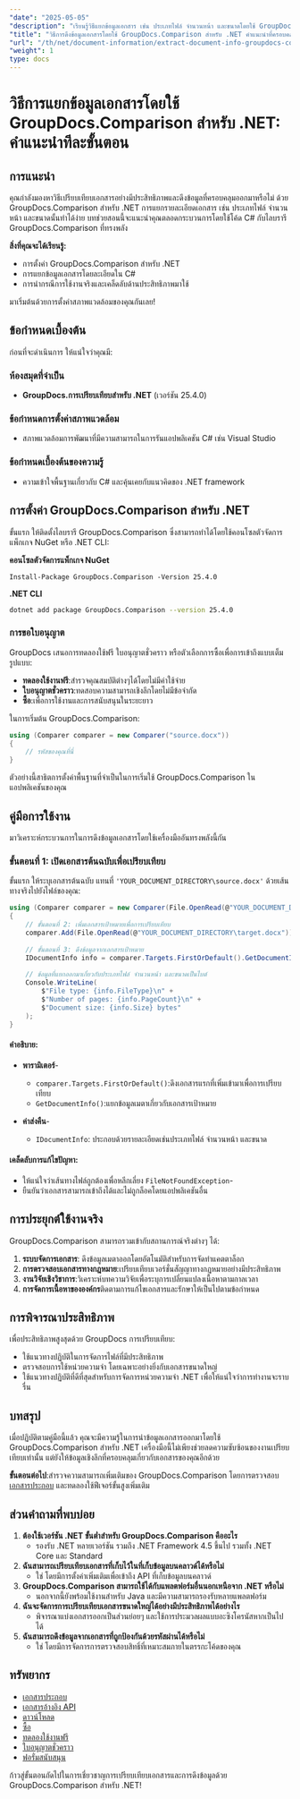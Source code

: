 ```yaml
---
"date": "2025-05-05"
"description": "เรียนรู้วิธีแยกข้อมูลเอกสาร เช่น ประเภทไฟล์ จำนวนหน้า และขนาดโดยใช้ GroupDocs.Comparison สำหรับ .NET ด้วยบทช่วยสอน C# โดยละเอียดนี้"
"title": "วิธีการดึงข้อมูลเอกสารโดยใช้ GroupDocs.Comparison สำหรับ .NET คำแนะนำที่ครอบคลุม"
"url": "/th/net/document-information/extract-document-info-groupdocs-comparison-net/"
"weight": 1
type: docs
---
```

# วิธีการแยกข้อมูลเอกสารโดยใช้ GroupDocs.Comparison สำหรับ .NET: คำแนะนำทีละขั้นตอน

## การแนะนำ

คุณกำลังมองหาวิธีเปรียบเทียบเอกสารอย่างมีประสิทธิภาพและดึงข้อมูลที่ครอบคลุมออกมาหรือไม่ ด้วย GroupDocs.Comparison สำหรับ .NET การแยกรายละเอียดเอกสาร เช่น ประเภทไฟล์ จำนวนหน้า และขนาดนั้นทำได้ง่าย บทช่วยสอนนี้จะแนะนำคุณตลอดกระบวนการโดยใช้โค้ด C# กับไลบรารี GroupDocs.Comparison ที่ทรงพลัง

**สิ่งที่คุณจะได้เรียนรู้:**
- การตั้งค่า GroupDocs.Comparison สำหรับ .NET
- การแยกข้อมูลเอกสารโดยละเอียดใน C#
- การนำกรณีการใช้งานจริงและเคล็ดลับด้านประสิทธิภาพมาใช้

มาเริ่มต้นด้วยการตั้งค่าสภาพแวดล้อมของคุณกันเลย!

## ข้อกำหนดเบื้องต้น

ก่อนที่จะดำเนินการ ให้แน่ใจว่าคุณมี:

### ห้องสมุดที่จำเป็น
- **GroupDocs.การเปรียบเทียบสำหรับ .NET** (เวอร์ชัน 25.4.0)

### ข้อกำหนดการตั้งค่าสภาพแวดล้อม
- สภาพแวดล้อมการพัฒนาที่มีความสามารถในการรันแอปพลิเคชัน C# เช่น Visual Studio

### ข้อกำหนดเบื้องต้นของความรู้
- ความเข้าใจพื้นฐานเกี่ยวกับ C# และคุ้นเคยกับแนวคิดของ .NET framework

## การตั้งค่า GroupDocs.Comparison สำหรับ .NET

ขั้นแรก ให้ติดตั้งไลบรารี GroupDocs.Comparison ซึ่งสามารถทำได้โดยใช้คอนโซลตัวจัดการแพ็กเกจ NuGet หรือ .NET CLI:

**คอนโซลตัวจัดการแพ็กเกจ NuGet**
```plaintext
Install-Package GroupDocs.Comparison -Version 25.4.0
```

**\.NET CLI**
```bash
dotnet add package GroupDocs.Comparison --version 25.4.0
```

### การขอใบอนุญาต
GroupDocs เสนอการทดลองใช้ฟรี ใบอนุญาตชั่วคราว หรือตัวเลือกการซื้อเพื่อการเข้าถึงแบบเต็มรูปแบบ:
- **ทดลองใช้งานฟรี**:สำรวจคุณสมบัติต่างๆได้โดยไม่มีค่าใช้จ่าย
- **ใบอนุญาตชั่วคราว**:ทดสอบความสามารถเชิงลึกโดยไม่มีข้อจำกัด
- **ซื้อ**:เพื่อการใช้งานและการสนับสนุนในระยะยาว

ในการเริ่มต้น GroupDocs.Comparison:
```csharp
using (Comparer comparer = new Comparer("source.docx"))
{
    // รหัสของคุณที่นี่
}
```
ตัวอย่างนี้สาธิตการตั้งค่าพื้นฐานที่จำเป็นในการเริ่มใช้ GroupDocs.Comparison ในแอปพลิเคชันของคุณ

## คู่มือการใช้งาน

มาวิเคราะห์กระบวนการในการดึงข้อมูลเอกสารโดยใช้เครื่องมืออันทรงพลังนี้กัน

### ขั้นตอนที่ 1: เปิดเอกสารต้นฉบับเพื่อเปรียบเทียบ

ขั้นแรก ให้ระบุเอกสารต้นฉบับ แทนที่ `'YOUR_DOCUMENT_DIRECTORY\source.docx'` ด้วยเส้นทางจริงไปยังไฟล์ของคุณ:
```csharp
using (Comparer comparer = new Comparer(File.OpenRead(@"YOUR_DOCUMENT_DIRECTORY\source.docx")))
{
    // ขั้นตอนที่ 2: เพิ่มเอกสารเป้าหมายเพื่อการเปรียบเทียบ
    comparer.Add(File.OpenRead(@"YOUR_DOCUMENT_DIRECTORY\target.docx"));
    
    // ขั้นตอนที่ 3: ดึงข้อมูลจากเอกสารเป้าหมาย
    IDocumentInfo info = comparer.Targets.FirstOrDefault().GetDocumentInfo();
    
    // ข้อมูลที่แยกออกมาเกี่ยวกับประเภทไฟล์ จำนวนหน้า และขนาดเป็นไบต์
    Console.WriteLine(
        $"File type: {info.FileType}\n" +
        $"Number of pages: {info.PageCount}\n" +
        $"Document size: {info.Size} bytes"
    );
}
```
#### คำอธิบาย:
- **พารามิเตอร์**-
  - `comparer.Targets.FirstOrDefault()`:ดึงเอกสารแรกที่เพิ่มเข้ามาเพื่อการเปรียบเทียบ
  - `GetDocumentInfo()`:แยกข้อมูลเมตาเกี่ยวกับเอกสารเป้าหมาย

- **ค่าส่งคืน**- 
  - `IDocumentInfo`: ประกอบด้วยรายละเอียดเช่นประเภทไฟล์ จำนวนหน้า และขนาด

#### เคล็ดลับการแก้ไขปัญหา:
- ให้แน่ใจว่าเส้นทางไฟล์ถูกต้องเพื่อหลีกเลี่ยง `FileNotFoundException`-
- ยืนยันว่าเอกสารสามารถเข้าถึงได้และไม่ถูกล็อคโดยแอปพลิเคชันอื่น

## การประยุกต์ใช้งานจริง

GroupDocs.Comparison สามารถรวมเข้ากับสถานการณ์จริงต่างๆ ได้:
1. **ระบบจัดการเอกสาร**: ดึงข้อมูลเมตาออกโดยอัตโนมัติสำหรับการจัดทำแคตตาล็อก
2. **การตรวจสอบเอกสารทางกฎหมาย**:เปรียบเทียบเวอร์ชั่นสัญญาทางกฎหมายอย่างมีประสิทธิภาพ
3. **งานวิจัยเชิงวิชาการ**:วิเคราะห์บทความวิจัยเพื่อระบุการเปลี่ยนแปลงเนื้อหาตามกาลเวลา
4. **การจัดการเนื้อหาขององค์กร**ติดตามการแก้ไขเอกสารและรักษาให้เป็นไปตามข้อกำหนด

## การพิจารณาประสิทธิภาพ

เพื่อประสิทธิภาพสูงสุดด้วย GroupDocs การเปรียบเทียบ:
- ใช้แนวทางปฏิบัติในการจัดการไฟล์ที่มีประสิทธิภาพ
- ตรวจสอบการใช้หน่วยความจำ โดยเฉพาะอย่างยิ่งกับเอกสารขนาดใหญ่
- ใช้แนวทางปฏิบัติที่ดีที่สุดสำหรับการจัดการหน่วยความจำ .NET เพื่อให้แน่ใจว่าการทำงานจะราบรื่น

## บทสรุป

เมื่อปฏิบัติตามคู่มือนี้แล้ว คุณจะมีความรู้ในการนำข้อมูลเอกสารออกมาโดยใช้ GroupDocs.Comparison สำหรับ .NET เครื่องมือนี้ไม่เพียงช่วยลดความซับซ้อนของงานเปรียบเทียบเท่านั้น แต่ยังให้ข้อมูลเชิงลึกที่ครอบคลุมเกี่ยวกับเอกสารของคุณอีกด้วย

**ขั้นตอนต่อไป**:สำรวจความสามารถเพิ่มเติมของ GroupDocs.Comparison โดยการตรวจสอบ [เอกสารประกอบ](https://docs.groupdocs.com/comparison/net/) และทดลองใช้ฟีเจอร์ขั้นสูงเพิ่มเติม

## ส่วนคำถามที่พบบ่อย

1. **ต้องใช้เวอร์ชัน .NET ขั้นต่ำสำหรับ GroupDocs.Comparison คืออะไร**
   - รองรับ .NET หลายเวอร์ชัน รวมถึง .NET Framework 4.5 ขึ้นไป รวมทั้ง .NET Core และ Standard
2. **ฉันสามารถเปรียบเทียบเอกสารที่เก็บไว้ในที่เก็บข้อมูลบนคลาวด์ได้หรือไม่**
   - ใช่ โดยมีการตั้งค่าเพิ่มเติมเพื่อเข้าถึง API ที่เก็บข้อมูลบนคลาวด์
3. **GroupDocs.Comparison สามารถใช้ได้กับแพลตฟอร์มอื่นนอกเหนือจาก .NET หรือไม่**
   - นอกจากนี้ยังพร้อมใช้งานสำหรับ Java และมีความสามารถรองรับหลายแพลตฟอร์ม
4. **ฉันจะจัดการการเปรียบเทียบเอกสารขนาดใหญ่ได้อย่างมีประสิทธิภาพได้อย่างไร**
   - พิจารณาแบ่งเอกสารออกเป็นส่วนย่อยๆ และใช้การประมวลผลแบบอะซิงโครนัสหากเป็นไปได้
5. **ฉันสามารถดึงข้อมูลจากเอกสารที่ถูกป้องกันด้วยรหัสผ่านได้หรือไม่**
   - ใช่ โดยมีการจัดการการตรวจสอบสิทธิ์ที่เหมาะสมภายในตรรกะโค้ดของคุณ

## ทรัพยากร

- [เอกสารประกอบ](https://docs.groupdocs.com/comparison/net/)
- [เอกสารอ้างอิง API](https://reference.groupdocs.com/comparison/net/)
- [ดาวน์โหลด](https://releases.groupdocs.com/comparison/net/)
- [ซื้อ](https://purchase.groupdocs.com/buy)
- [ทดลองใช้งานฟรี](https://releases.groupdocs.com/comparison/net/)
- [ใบอนุญาตชั่วคราว](https://purchase.groupdocs.com/temporary-license/)
- [ฟอรั่มสนับสนุน](https://forum.groupdocs.com/c/comparison/)

ก้าวสู่ขั้นตอนถัดไปในการเชี่ยวชาญการเปรียบเทียบเอกสารและการดึงข้อมูลด้วย GroupDocs.Comparison สำหรับ .NET!